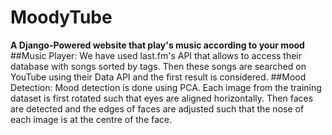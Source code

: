 # MoodyTube
**A Django-Powered website that play's music according to your mood**
##Music Player:
We have used last.fm's API that allows to access their database with songs sorted by tags. Then these songs are searched on YouTube using their Data API and the first result is considered.
##Mood Detection:
Mood detection is done using PCA.
Each image from the training dataset is first rotated such that eyes are aligned horizontally. Then faces are detected and the edges of faces are adjusted such that the nose of each image is at the centre of the face.
